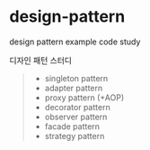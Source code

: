 # design-pattern
design pattern example code study

디자인 패턴 스터디

>- singleton pattern
>- adapter pattern
>- proxy pattern (+AOP)
>- decorator pattern
>- observer pattern
>- facade pattern
>- strategy pattern
